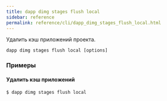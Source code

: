 ```yaml
---
title: dapp dimg stages flush local
sidebar: reference
permalink: reference/cli/dapp_dimg_stages_flush_local.html
---
```


Удалить кэш приложений проекта.

```
dapp dimg stages flush local [options]
```

### Примеры

#### Удалить кэш приложений
```bash
$ dapp dimg stages flush local
```
